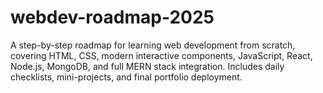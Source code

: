 # webdev-roadmap-2025
A step-by-step roadmap for learning web development from scratch, covering HTML, CSS, modern interactive components, JavaScript, React, Node.js, MongoDB, and full MERN stack integration. Includes daily checklists, mini-projects, and final portfolio deployment.
